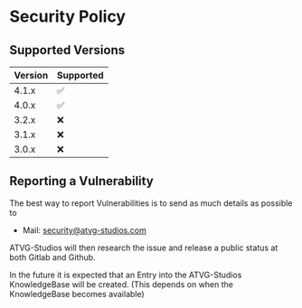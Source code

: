 # Security Policy

## Supported Versions

| Version | Supported          |
| ------- | ------------------ |
| 4.1.x   | :white_check_mark: |
| 4.0.x   | :white_check_mark: |
| 3.2.x   | :x:                |
| 3.1.x   | :x:                |
| 3.0.x   | :x:                |

## Reporting a Vulnerability

The best way to report Vulnerabilities is to send as much details as possible to

* Mail: [security@atvg-studios.com](mailto:security@atvg-studios.com)

ATVG-Studios will then research the issue and release a public status at both Gitlab and Github.

In the future it is expected that an Entry into the ATVG-Studios KnowledgeBase will be created.
(This depends on when the KnowledgeBase becomes available)